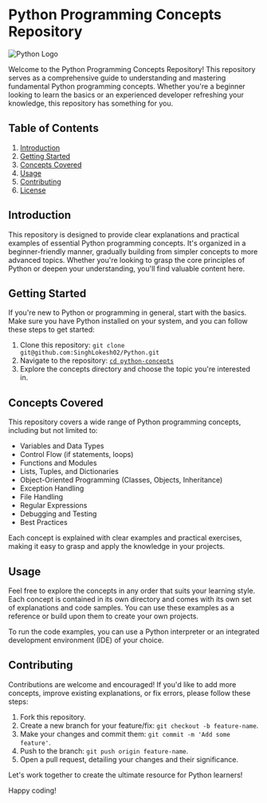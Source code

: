 # Python Programming Concepts Repository

![Python Logo](https://www.python.org/static/community_logos/python-logo-master-v3-TM.png)

Welcome to the Python Programming Concepts Repository! This repository serves as a comprehensive guide to understanding and mastering fundamental Python programming concepts. Whether you're a beginner looking to learn the basics or an experienced developer refreshing your knowledge, this repository has something for you.

## Table of Contents

1. [Introduction](#introduction)
2. [Getting Started](#getting-started)
3. [Concepts Covered](#concepts-covered)
4. [Usage](#usage)
5. [Contributing](#contributing)
6. [License](#license)

## Introduction

This repository is designed to provide clear explanations and practical examples of essential Python programming concepts. It's organized in a beginner-friendly manner, gradually building from simpler concepts to more advanced topics. Whether you're looking to grasp the core principles of Python or deepen your understanding, you'll find valuable content here.

## Getting Started

If you're new to Python or programming in general, start with the basics. Make sure you have Python installed on your system, and you can follow these steps to get started:

1. Clone this repository: `git clone git@github.com:SinghLokesh02/Python.git`
2. Navigate to the repository: [`cd python-concepts`](https://github.com/SinghLokesh02/Python)
3. Explore the concepts directory and choose the topic you're interested in.

## Concepts Covered

This repository covers a wide range of Python programming concepts, including but not limited to:

- Variables and Data Types
- Control Flow (if statements, loops)
- Functions and Modules
- Lists, Tuples, and Dictionaries
- Object-Oriented Programming (Classes, Objects, Inheritance)
- Exception Handling
- File Handling
- Regular Expressions
- Debugging and Testing
- Best Practices

Each concept is explained with clear examples and practical exercises, making it easy to grasp and apply the knowledge in your projects.

## Usage

Feel free to explore the concepts in any order that suits your learning style. Each concept is contained in its own directory and comes with its own set of explanations and code samples. You can use these examples as a reference or build upon them to create your own projects.

To run the code examples, you can use a Python interpreter or an integrated development environment (IDE) of your choice.

## Contributing

Contributions are welcome and encouraged! If you'd like to add more concepts, improve existing explanations, or fix errors, please follow these steps:

1. Fork this repository.
2. Create a new branch for your feature/fix: `git checkout -b feature-name`.
3. Make your changes and commit them: `git commit -m 'Add some feature'`.
4. Push to the branch: `git push origin feature-name`.
5. Open a pull request, detailing your changes and their significance.

Let's work together to create the ultimate resource for Python learners!

Happy coding!

